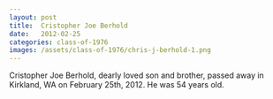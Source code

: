 ```yaml
---
layout: post
title:  Cristopher Joe Berhold
date:   2012-02-25
categories: class-of-1976
images: /assets/class-of-1976/chris-j-berhold-1.png
---
```

Cristopher Joe Berhold, dearly loved son and brother, passed away in Kirkland, WA on February 25th, 2012.  He was 54 years old.
